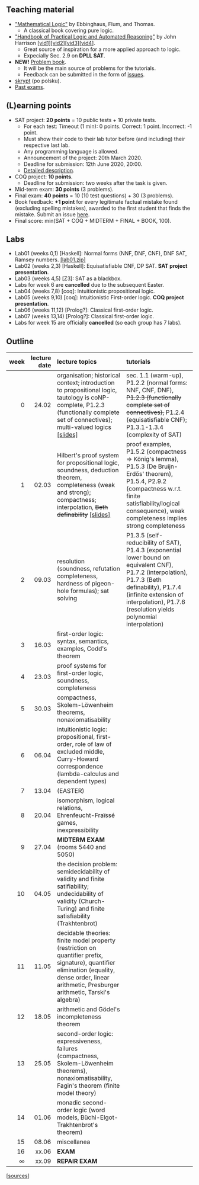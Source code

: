 ## Teaching material

- ["Mathematical Logic"](https://www.springer.com/gp/book/9780387942582) by Ebbinghaus, Flum, and Thomas.
  - A classical book covering pure logic.
- ["Handbook of Practical Logic and Automated Reasoning"](https://www.cl.cam.ac.uk/~jrh13/atp/) by John Harrison [[vid1]](https://www.youtube.com/watch?v=Nydg-N83VYc)[[vid2]](https://www.youtube.com/watch?v=iPFJY0aW4E4)[[vid3]](https://www.youtube.com/watch?v=ZdJ0-V77f_0)[[vid4]](https://www.youtube.com/watch?v=g3EQKBMq5h0).
  - Great source of inspiration for a more applied approach to logic.
  - Expecially Sec. 2.9 on **DPLL SAT**.
- **NEW!** [Problem book](book/logic_book_2020-02-24.pdf).
  - It will be the main source of problems for the tutorials.
  - Feedback can be submitted in the form of [issues](https://github.com/lclem/logic_course/issues/).
- [skrypt](https://www.mimuw.edu.pl/~urzy/calosc.pdf) (po polsku).
- [Past exams](https://moodle.mimuw.edu.pl/mod/url/view.php?id=13772).

## (L)earning points
- SAT project: **20 points** = 10 public tests + 10 private tests.
  - For each test: Timeout (1 min): 0 points. Correct: 1 point. Incorrect: -1 point.
  - Must show their code to their lab tutor before (and including) their respective last lab.
  - Any programming language is allowed.
  - Announcement of the project: 20th March 2020.
  - Deadline for submission: 12th June 2020, 20:00.
  - [Detailed description](https://github.com/logic-course/sat-solver/blob/master/description.pdf).
- COQ project: **10 points**.
  - Deadline for submission: two weeks after the task is given.
- Mid-term exam: **30 points** (3 problems).
- Final exam: **40 points** = 10 (10 test questions) + 30 (3 problems).
- Book feedback: **+1 point** for every legitimate factual mistake found (excluding spelling mistakes), awarded to the first student that finds the mistake. Submit an issue [here](https://github.com/lclem/logic_course/issues/).
- Final score: min(SAT +  COQ + MIDTERM + FINAL + BOOK, 100).

## Labs
* Lab01 (weeks 0,1) [Haskell]: Normal forms (NNF, DNF, CNF), DNF SAT, Ramsey numbers. [[lab01.zip]](labs/lab01.zip)
* Lab02 (weeks 2,3) [Haskell]: Equisatisfiable CNF, DP SAT. **SAT project presentation**.
* Lab03 (weeks 4,5) [Z3]: SAT as a blackbox.
* Labs for week 6 are **cancelled** due to the subsequent Easter.
* Lab04 (weeks 7,8) [coq]: Intuitionistic propositional logic.
* Lab05 (weeks 9,10) [coq]: Intuitionistic First-order logic. **COQ project presentation**.
* Lab06 (weeks 11,12) [Prolog?]: Classical first-order logic.
* Lab07 (weeks 13,14) [Prolog?]: Classical first-order logic.
* Labs for week 15 are officially **cancelled** (so each group has 7 labs).

## Outline

| week  | lecture date | lecture topics  |  tutorials | 
|---:|---:|:---|:--|
| 0  | 24.02 | organisation; historical context; introduction to propositional logic, tautology is coNP-complete, P1.2.3 (functionally complete set of connectives); multi-valued logics [[slides]](slides/01-intro.pdf) | sec. 1.1 (warm-up), P1.2.2 (normal forms: NNF, CNF, DNF), <del>P1.2.3 (functionally complete set of connectives),</del> P1.2.4 (equisatisfiable CNF); P1.3.1-1.3.4 (complexity of SAT)  | 
| 1 | 02.03 | Hilbert's proof system for propositional logic, soundness, deduction theorem, completeness (weak and strong); compactness; interpolation, <del>Beth definability</del> [[slides]](slides/02-completeness.pdf) | proof examples, P1.5.2 (compactness => König's lemma), P1.5.3 (De Bruijn-Erdős' theorem), P1.5.4, P2.9.2 (compactness w.r.t. finite satisfiability/logical consequence), weak completeness implies strong completeness |
| 2 | 09.03 | resolution (soundness, refutation completeness, hardness of pigeon-hole formulas); sat solving | P1.3.5 (self-reducibility of SAT), P1.4.3 (exponential lower bound on equivalent CNF), P1.7.2 (interpolation), P1.7.3 (Beth definability), P1.7.4 (infinite extension of interpolation), P1.7.6 (resolution yields polynomial interpolation) |
| 3 | 16.03 | first-order logic: syntax, semantics, examples, Codd's theorem | |
| 4 | 23.03 | proof systems for first-order logic, soundness, completeness | |
| 5 | 30.03 | compactness, Skolem-Löwenheim theorems, nonaxiomatisability | |
| 6 | 06.04 | intuitionistic logic: propositional, first-order, role of law of excluded middle, Curry-Howard correspondence (lambda-calculus and dependent types) | |
| 7 | 13.04 | (EASTER) | 
| 8 | 20.04 | isomorphism, logical relations, Ehrenfeucht-Fraïssé games, inexpressibility | |
| 9 | 27.04 | **MIDTERM EXAM** (rooms 5440 and 5050) | |
| 10 | 04.05 | the decision problem: semidecidability of validity and finite satifiability; undecidability of validity (Church-Turing) and finite satisfiability (Trakhtenbrot) | |
| 11 | 11.05 | decidable theories: finite model property (restriction on quantifier prefix, signature), quantifier elimination (equality, dense order, linear arithmetic, Presburger arithmetic, Tarski's algebra) | |
| 12 | 18.05 | arithmetic and Gödel's incompleteness theorem | |
| 13 | 25.05 | second-order logic: expressiveness, failures (compactness, Skolem-Löwenheim theorems), nonaxiomatisability, Fagin's theorem (finite model theory) | |
| 14 | 01.06 | monadic second-order logic (word models, Büchi-Elgot-Trakhtenbrot's theorem) | |
| 15 | 08.06 | miscellanea | |
| 16 | xx.06 | **EXAM** | |
| ∞ | xx.09 | **REPAIR EXAM** | |

[[sources](https://github.com/lclem/logic_course)]
